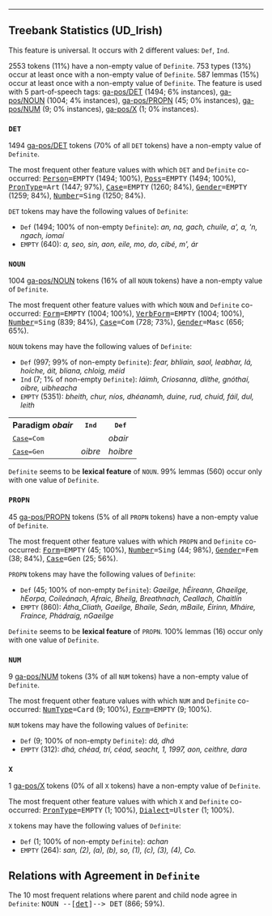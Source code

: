 

--------------------------------------------------------------------------------

## Treebank Statistics (UD_Irish)

This feature is universal.
It occurs with 2 different values: `Def`, `Ind`.

2553 tokens (11%) have a non-empty value of `Definite`.
753 types (13%) occur at least once with a non-empty value of `Definite`.
587 lemmas (15%) occur at least once with a non-empty value of `Definite`.
The feature is used with 5 part-of-speech tags: [ga-pos/DET]() (1494; 6% instances), [ga-pos/NOUN]() (1004; 4% instances), [ga-pos/PROPN]() (45; 0% instances), [ga-pos/NUM]() (9; 0% instances), [ga-pos/X]() (1; 0% instances).

### `DET`

1494 [ga-pos/DET]() tokens (70% of all `DET` tokens) have a non-empty value of `Definite`.

The most frequent other feature values with which `DET` and `Definite` co-occurred: <tt><a href="Person.html">Person</a>=EMPTY</tt> (1494; 100%), <tt><a href="Poss.html">Poss</a>=EMPTY</tt> (1494; 100%), <tt><a href="PronType.html">PronType</a>=Art</tt> (1447; 97%), <tt><a href="Case.html">Case</a>=EMPTY</tt> (1260; 84%), <tt><a href="Gender.html">Gender</a>=EMPTY</tt> (1259; 84%), <tt><a href="Number.html">Number</a>=Sing</tt> (1250; 84%).

`DET` tokens may have the following values of `Definite`:

* `Def` (1494; 100% of non-empty `Definite`): <em>an, na, gach, chuile, a', a, 'n, ngach, iomaí</em>
* `EMPTY` (640): <em>a, seo, sin, aon, eile, mo, do, cibé, m', ár</em>

### `NOUN`

1004 [ga-pos/NOUN]() tokens (16% of all `NOUN` tokens) have a non-empty value of `Definite`.

The most frequent other feature values with which `NOUN` and `Definite` co-occurred: <tt><a href="Form.html">Form</a>=EMPTY</tt> (1004; 100%), <tt><a href="VerbForm.html">VerbForm</a>=EMPTY</tt> (1004; 100%), <tt><a href="Number.html">Number</a>=Sing</tt> (839; 84%), <tt><a href="Case.html">Case</a>=Com</tt> (728; 73%), <tt><a href="Gender.html">Gender</a>=Masc</tt> (656; 65%).

`NOUN` tokens may have the following values of `Definite`:

* `Def` (997; 99% of non-empty `Definite`): <em>fear, bhliain, saol, leabhar, lá, hoíche, áit, bliana, chloig, méid</em>
* `Ind` (7; 1% of non-empty `Definite`): <em>láimh, Criosanna, dlíthe, gnóthaí, oibre, uibheacha</em>
* `EMPTY` (5351): <em>bheith, chur, níos, dhéanamh, duine, rud, chuid, fáil, dul, leith</em>

<table>
  <tr><th>Paradigm <i>obair</i></th><th><tt>Ind</tt></th><th><tt>Def</tt></th></tr>
  <tr><td><tt><a href="Case.html">Case</a>=Com</tt></td><td></td><td><em>obair</em></td></tr>
  <tr><td><tt><a href="Case.html">Case</a>=Gen</tt></td><td><em>oibre</em></td><td><em>hoibre</em></td></tr>
</table>

`Definite` seems to be **lexical feature** of `NOUN`. 99% lemmas (560) occur only with one value of `Definite`.

### `PROPN`

45 [ga-pos/PROPN]() tokens (5% of all `PROPN` tokens) have a non-empty value of `Definite`.

The most frequent other feature values with which `PROPN` and `Definite` co-occurred: <tt><a href="Form.html">Form</a>=EMPTY</tt> (45; 100%), <tt><a href="Number.html">Number</a>=Sing</tt> (44; 98%), <tt><a href="Gender.html">Gender</a>=Fem</tt> (38; 84%), <tt><a href="Case.html">Case</a>=Gen</tt> (25; 56%).

`PROPN` tokens may have the following values of `Definite`:

* `Def` (45; 100% of non-empty `Definite`): <em>Gaeilge, hÉireann, Ghaeilge, hEorpa, Coileánach, Afraic, Bheilg, Breathnach, Ceallach, Chaitlín</em>
* `EMPTY` (860): <em>Átha_Cliath, Gaeilge, Bhaile, Seán, mBaile, Éirinn, Mháire, Fraince, Phádraig, nGaeilge</em>

`Definite` seems to be **lexical feature** of `PROPN`. 100% lemmas (16) occur only with one value of `Definite`.

### `NUM`

9 [ga-pos/NUM]() tokens (3% of all `NUM` tokens) have a non-empty value of `Definite`.

The most frequent other feature values with which `NUM` and `Definite` co-occurred: <tt><a href="NumType.html">NumType</a>=Card</tt> (9; 100%), <tt><a href="Form.html">Form</a>=EMPTY</tt> (9; 100%).

`NUM` tokens may have the following values of `Definite`:

* `Def` (9; 100% of non-empty `Definite`): <em>dá, dhá</em>
* `EMPTY` (312): <em>dhá, chéad, trí, céad, seacht, 1, 1997, aon, ceithre, dara</em>

### `X`

1 [ga-pos/X]() tokens (0% of all `X` tokens) have a non-empty value of `Definite`.

The most frequent other feature values with which `X` and `Definite` co-occurred: <tt><a href="PronType.html">PronType</a>=EMPTY</tt> (1; 100%), <tt><a href="Dialect.html">Dialect</a>=Ulster</tt> (1; 100%).

`X` tokens may have the following values of `Definite`:

* `Def` (1; 100% of non-empty `Definite`): <em>achan</em>
* `EMPTY` (264): <em>san, (2), (a), (b), so, (1), (c), (3), (4), Co.</em>

## Relations with Agreement in `Definite`

The 10 most frequent relations where parent and child node agree in `Definite`:
<tt>NOUN --[<a href="../dep/det.html">det</a>]--> DET</tt> (866; 59%).


